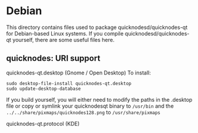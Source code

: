 
Debian
====================
This directory contains files used to package quicknodesd/quicknodes-qt
for Debian-based Linux systems. If you compile quicknodesd/quicknodes-qt yourself, there are some useful files here.

## quicknodes: URI support ##


quicknodes-qt.desktop  (Gnome / Open Desktop)
To install:

	sudo desktop-file-install quicknodes-qt.desktop
	sudo update-desktop-database

If you build yourself, you will either need to modify the paths in
the .desktop file or copy or symlink your quicknodesqt binary to `/usr/bin`
and the `../../share/pixmaps/quicknodes128.png` to `/usr/share/pixmaps`

quicknodes-qt.protocol (KDE)

